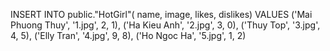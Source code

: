 INSERT INTO public."HotGirl"(
	name, image, likes, dislikes)
	VALUES ('Mai Phuong Thuy', '1.jpg', 2, 1),
    ('Ha Kieu Anh', '2.jpg', 3, 0),
    ('Thuy Top', '3.jpg', 4, 5),
    ('Elly Tran', '4.jpg', 9, 8),
    ('Ho Ngoc Ha', '5.jpg', 1, 2)